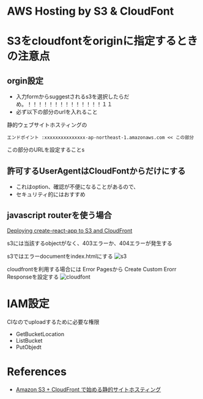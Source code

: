 AWS Hosting by S3 & CloudFont
============================



# S3をcloudfontをoriginに指定するときの注意点

## orgin設定

+ 入力formからsuggestされるs3を選択したらだめ。！！！！！！！！！！！！！！１１
+ 必ず以下の部分のurlを入れること

静的ウェブサイトホスティングの

```
エンドポイント :xxxxxxxxxxxxxxx-ap-northeast-1.amazonaws.com << この部分
```
この部分のURLを設定することs

## 許可するUserAgentはCloudFontからだけにする

* これはoption、確認が不便になることがあるので、
* セキュリティ的にはおすすめ

## javascript routerを使う場合

[Deploying create-react-app to S3 and CloudFront](https://medium.com/@omgwtfmarc/deploying-create-react-app-to-s3-or-cloudfront-48dae4ce0af#.pz0h5qeap)

s3には当該するobjectがなく、403エラーか、404エラーが発生する

s3ではエラーdocumentをindex.htmlにする
![s3](https://dl.dropboxusercontent.com/u/21522805/blog/aws/s3_for_js_router.png)


cloudfrontを利用する場合には Error Pagesから Create Custom Erorr Responseを設定する
![cloudfont](https://dl.dropboxusercontent.com/u/21522805/blog/aws/cloudfront_for_js_router.png)




# IAM設定

CIなのでuploadするために必要な権限

+ GetBucketLocation
+ ListBucket
+ PutObjedt

# References

+ [Amazon S3 + CloudFront で始める静的サイトホスティング](https://kuune.org/text/2016/05/12/static-website-hosting-using-aws-s3-and-cloudfront/)
